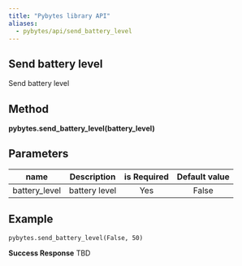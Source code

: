 ```yaml
---
title: "Pybytes library API"
aliases:
  - pybytes/api/send_battery_level
---
```


**Send battery level**
----
  Send battery level

**Method**
----
**pybytes.send_battery_level(battery_level)**

**Parameters**
----
| name  | Description   | is Required    | Default value
| ------------- |:-------------:|:-------------:|:-------------:|
| battery_level   | battery level  | Yes   | False  |

**Example**
----
`pybytes.send_battery_level(False, 50)`

**Success Response**
TBD
